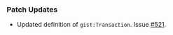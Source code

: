 ### Patch Updates
- Updated definition of `gist:Transaction`. Issue [#521](https://github.com/semanticarts/gist/issues/521). 
